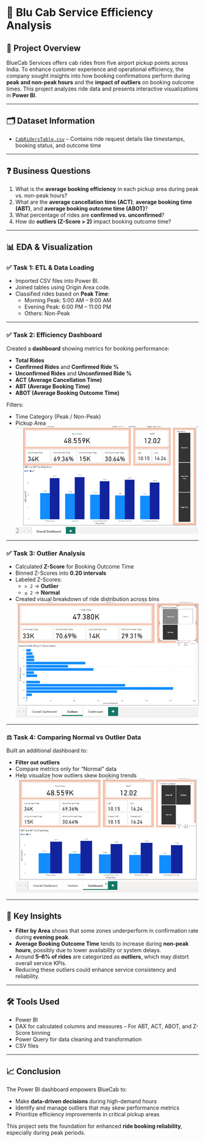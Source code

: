 # 🚖 Blu Cab Service Efficiency Analysis

## 📘 Project Overview

BlueCab Services offers cab rides from five airport pickup points across India. To enhance customer experience and operational efficiency, the company sought insights into how booking confirmations perform during **peak and non-peak hours** and the **impact of outliers** on booking outcome times. This project analyzes ride data and presents interactive visualizations in **Power BI**.

---

## 🗂️ Dataset Information

- [`CabRidersTable.csv`](https://github.com/rashi12121/Blu-Cab-Service-Efficiency-Analysis/blob/main/Blu%20Cab-Ride%20Data.csv) – Contains ride request details like timestamps, booking status, and outcome time  

---

## ❓ Business Questions

1. What is the **average booking efficiency** in each pickup area during peak vs. non-peak hours?
2. What are the **average cancellation time (ACT)**, **average booking time (ABT)**, and **average booking outcome time (ABOT)**?
3. What percentage of rides are **confirmed vs. unconfirmed**?
4. How do **outliers (Z-Score > 2)** impact booking outcome time?

---

## 📊 EDA & Visualization

### ✅ Task 1: ETL & Data Loading
- Imported CSV files into Power BI.
- Joined tables using Origin Area code.
- Classified rides based on **Peak Time**:
  - Morning Peak: 5:00 AM – 9:00 AM
  - Evening Peak: 6:00 PM – 11:00 PM
  - Others: Non-Peak

---

### ✅ Task 2: Efficiency Dashboard
Created a **dashboard** showing metrics for booking performance:
- **Total Rides**
- **Confirmed Rides** and **Confirmed Ride %**
- **Unconfirmed Rides** and **Unconfirmed Ride %**
- **ACT (Average Cancellation Time)**
- **ABT (Average Booking Time)**
- **ABOT (Average Booking Outcome Time)**

Filters:
- Time Category (Peak / Non-Peak)
- Pickup Area
![Overall Dashboard](https://github.com/rashi12121/Blu-Cab-Service-Efficiency-Analysis/blob/main/Blu%20Cab%20ABT_ACT.png)
---

### ✅ Task 3: Outlier Analysis
- Calculated **Z-Score** for Booking Outcome Time
- Binned Z-Scores into **0.20 intervals**
- Labeled Z-Scores:
  - `> 2` → **Outlier**
  - `≤ 2` → **Normal**
- Created visual breakdown of ride distribution across bins
![Outliers Dashboard](https://github.com/rashi12121/Blu-Cab-Service-Efficiency-Analysis/blob/main/Blue%20Cab%20Outliers.png)
---
### ⚖️ Task 4: Comparing Normal vs Outlier Data

Built an additional dashboard to:
- **Filter out outliers**
- Compare metrics only for “Normal” data
- Help visualize how outliers skew booking trends
![Outliers Impact Dashboard](https://github.com/rashi12121/Blu-Cab-Service-Efficiency-Analysis/blob/main/Blu%20Cab%20Outlier%20Impact.png)
---
## 📌 Key Insights

- **Filter by Area** shows that some zones underperform in confirmation rate during **evening peak**.
- **Average Booking Outcome Time** tends to increase during **non-peak hours**, possibly due to lower availability or system delays.
- Around **5–6% of rides** are categorized as **outliers**, which may distort overall service KPIs.
- Reducing these outliers could enhance service consistency and reliability.

---

## 🛠 Tools Used

- Power BI  
- DAX for calculated columns and measures – For ABT, ACT, ABOT, and Z-Score binning
- Power Query for data cleaning and transformation  
- CSV files


---


## 📈 Conclusion

The Power BI dashboard empowers BlueCab to:
- Make **data-driven decisions** during high-demand hours
- Identify and manage outliers that may skew performance metrics
- Prioritize efficiency improvements in critical pickup areas

This project sets the foundation for enhanced **ride booking reliability**, especially during peak periods.

